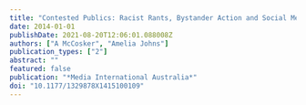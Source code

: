 ```yaml
---
title: "Contested Publics: Racist Rants, Bystander Action and Social Media Acts of Citizenship"
date: 2014-01-01
publishDate: 2021-08-20T12:06:01.088008Z
authors: ["A McCosker", "Amelia Johns"]
publication_types: ["2"]
abstract: ""
featured: false
publication: "*Media International Australia*"
doi: "10.1177/1329878X1415100109"
---
```


